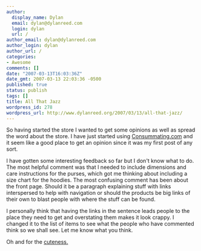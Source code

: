 ```yaml
---
author:
  display_name: Dylan
  email: dylan@dylanreed.com
  login: dylan
  url: /
author_email: dylan@dylanreed.com
author_login: dylan
author_url: /
categories:
- Awesome
comments: []
date: "2007-03-13T16:03:36Z"
date_gmt: 2007-03-13 22:03:36 -0500
published: true
status: publish
tags: []
title: All That Jazz
wordpress_id: 278
wordpress_url: http://www.dylanreed.org/2007/03/13/all-that-jazz/
---
```


So having started the store I wanted to get some opinions as well as spread the word about the store. I have just started using [Consummating.com][1] and it seem like a good place to get an opinion since it was my first post of any sort. 

   [1]: http://www.consumating.com/profiles/awesomeguy/invite?v=1173823030_ea99b1992c2cda886a3163af3de7a960

I have gotten some interesting feedback so far but I don't know what to do. The most helpful comment was that I needed to include dimensions and care instructions for the purses, which got me thinking about including a size chart for the hoodies. The most confusing comment has been about the front page. Should it be a paragraph explaining stuff with links interspersed to help with navigation or should the products be big links of their own to blast people with where the stuff can be found.

I personally think that having the links in the sentence leads people to the place they need to get and overstating them makes it look crappy. I changed it to the list of items to see what the people who have commented think so we shall see. Let me know what you think. 

Oh and for the [cuteness.][2]

   [2]: http://www.threadless.com/profile/174696/reallyreallyawesomeguy/blog/200427/Busted

